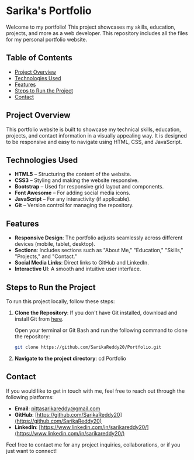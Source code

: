 # Sarika's Portfolio

Welcome to my portfolio! This project showcases my skills, education, projects, and more as a web developer. This repository includes all the files for my personal portfolio website.

## Table of Contents
- [Project Overview](#project-overview)
- [Technologies Used](#technologies-used)
- [Features](#features)
- [Steps to Run the Project](#steps-to-run-the-project)
- [Contact](#contact)

## Project Overview

This portfolio website is built to showcase my technical skills, education, projects, and contact information in a visually appealing way. It is designed to be responsive and easy to navigate using HTML, CSS, and JavaScript.

## Technologies Used

- **HTML5** – Structuring the content of the website.
- **CSS3** – Styling and making the website responsive.
- **Bootstrap** – Used for responsive grid layout and components.
- **Font Awesome** – For adding social media icons.
- **JavaScript** – For any interactivity (if applicable).
- **Git** – Version control for managing the repository.

## Features

- **Responsive Design**: The portfolio adjusts seamlessly across different devices (mobile, tablet, desktop).
- **Sections**: Includes sections such as "About Me," "Education," "Skills," "Projects," and "Contact."
- **Social Media Links**: Direct links to GitHub and LinkedIn.
- **Interactive UI**: A smooth and intuitive user interface.

## Steps to Run the Project

To run this project locally, follow these steps:

1. **Clone the Repository**:
   If you don't have Git installed, download and install Git from [here](https://git-scm.com/).

   Open your terminal or Git Bash and run the following command to clone the repository:

   ```bash
   git clone https://github.com/SarikaReddy20/Portfolio.git

2. **Navigate to the project directory**:
   cd Portfolio

## Contact

If you would like to get in touch with me, feel free to reach out through the following platforms:

- **Email**: [pittasarikareddy@gmail.com](mailto:pittasarikareddy@gmail.com)
- **GitHub**: [https://github.com/SarikaReddy20](https://github.com/SarikaReddy20)
- **LinkedIn**: [https://www.linkedin.com/in/sarikareddy20/](https://www.linkedin.com/in/sarikareddy20/)

Feel free to contact me for any project inquiries, collaborations, or if you just want to connect!
